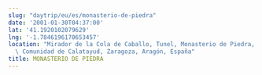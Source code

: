 ```yaml
---
slug: "daytrip/eu/es/monasterio-de-piedra"
date: '2001-01-30T04:37:00'
lat: '41.1920102079629'
lng: '-1.7846196170653457'
location: "Mirador de la Cola de Caballo, Tunel, Monasterio de Piedra, Nuévalos,\
  \ Comunidad de Calatayud, Zaragoza, Aragón, España"
title: MONASTERIO DE PIEDRA
---
```



